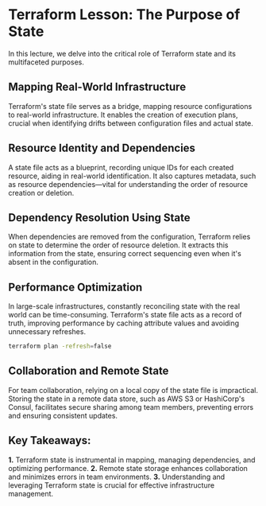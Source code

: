 # Terraform Lesson: The Purpose of State

In this lecture, we delve into the critical role of Terraform state and its multifaceted purposes.

## Mapping Real-World Infrastructure

Terraform's state file serves as a bridge, mapping resource configurations to real-world infrastructure. It enables the creation of execution plans, crucial when identifying drifts between configuration files and actual state.

## Resource Identity and Dependencies

A state file acts as a blueprint, recording unique IDs for each created resource, aiding in real-world identification. It also captures metadata, such as resource dependencies—vital for understanding the order of resource creation or deletion.

## Dependency Resolution Using State

When dependencies are removed from the configuration, Terraform relies on state to determine the order of resource deletion. It extracts this information from the state, ensuring correct sequencing even when it's absent in the configuration.

## Performance Optimization

In large-scale infrastructures, constantly reconciling state with the real world can be time-consuming. Terraform's state file acts as a record of truth, improving performance by caching attribute values and avoiding unnecessary refreshes.

```bash
terraform plan -refresh=false
```

## Collaboration and Remote State

For team collaboration, relying on a local copy of the state file is impractical. Storing the state in a remote data store, such as AWS S3 or HashiCorp's Consul, facilitates secure sharing among team members, preventing errors and ensuring consistent updates.

## Key Takeaways:

**1.** Terraform state is instrumental in mapping, managing dependencies, and optimizing performance.
**2.** Remote state storage enhances collaboration and minimizes errors in team environments.
**3.** Understanding and leveraging Terraform state is crucial for effective infrastructure management.
